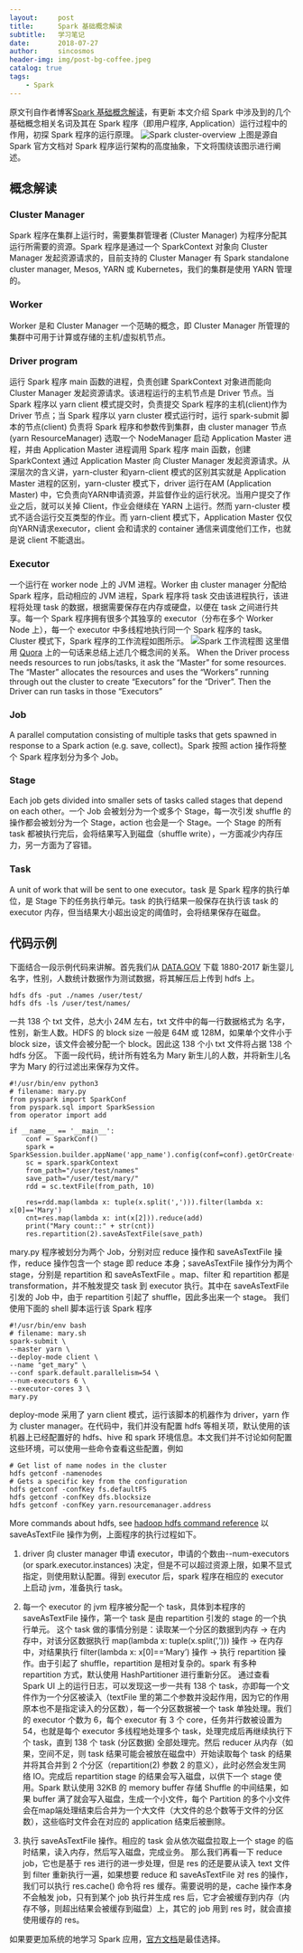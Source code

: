 ```yaml
---
layout:     post
title:      Spark 基础概念解读
subtitle:   学习笔记
date:       2018-07-27
author:     sincosmos
header-img: img/post-bg-coffee.jpeg
catalog: true
tags:
    - Spark
---
```

原文刊自作者博客[Spark 基础概念解读](https://blog.csdn.net/kleguan/article/details/80847197)，有更新
本文介绍 Spark 中涉及到的几个基础概念相关名词及其在 Spark 程序（即用户程序, Application）运行过程中的作用，初探 Spark 程序的运行原理。
![Spark cluster-overview](https://spark.apache.org/docs/latest/img/cluster-overview.png)
上图是源自 Spark 官方文档对 Spark 程序运行架构的高度抽象，下文将围绕该图示进行阐述。
## 概念解读
### Cluster Manager
Spark 程序在集群上运行时，需要集群管理者 (Cluster Manager) 为程序分配其运行所需要的资源。Spark 程序是通过一个 SparkContext 对象向 Cluster Manager 发起资源请求的，目前支持的 Cluster Manager 有 Spark standalone cluster manager, Mesos, YARN 或 Kubernetes，我们的集群是使用 YARN 管理的。
### Worker
Worker 是和 Cluster Manager 一个范畴的概念，即 Cluster Manager 所管理的集群中可用于计算或存储的主机/虚拟机节点。
### Driver program
运行 Spark 程序 main 函数的进程，负责创建 SparkContext 对象进而能向 Cluster Manager 发起资源请求。该进程运行的主机节点是 Driver 节点。当 Spark 程序以 yarn client 模式提交时，负责提交 Spark 程序的主机(client)作为 Driver 节点；当 Spark 程序以 yarn cluster 模式运行时，运行 spark-submit 脚本的节点(client) 负责将 Spark 程序和参数传到集群，由 cluster manager 节点 (yarn ResourceManager) 选取一个 NodeManager 启动 Application Master 进程，并由 Application Master 进程调用 Spark 程序 main 函数，创建 SparkContext 通过 Application Master 向 Cluster Manager 发起资源请求。从深层次的含义讲，yarn-cluster 和yarn-client 模式的区别其实就是 Application Master 进程的区别，yarn-cluster 模式下，driver 运行在AM (Application Master) 中，它负责向YARN申请资源，并监督作业的运行状况。当用户提交了作业之后，就可以关掉 Client，作业会继续在 YARN 上运行。然而 yarn-cluster 模式不适合运行交互类型的作业。而 yarn-client 模式下，Application Master 仅仅向YARN请求executor，client 会和请求的 container 通信来调度他们工作，也就是说 client 不能退出。
### Executor
一个运行在 worker node 上的 JVM 进程。Worker 由 cluster manager 分配给 Spark 程序，启动相应的 JVM 进程，Spark 程序将 task 交由该进程执行，该进程将处理 task 的数据，根据需要保存在内存或硬盘，以便在 task 之间进行共享。每一个 Spark 程序拥有很多个其独享的 executor（分布在多个 Worker Node 上），每一个 executor 中多线程地执行同一个 Spark 程序的 task。
Cluster 模式下，Spark 程序的工作流程如图所示。
![Spark 工作流程图](https://img-blog.csdn.net/20180727135616424?watermark/2/text/aHR0cHM6Ly9ibG9nLmNzZG4ubmV0L2d1YW5rbGU=/font/5a6L5L2T/fontsize/400/fill/I0JBQkFCMA==/dissolve/70)
这里借用 [Quora](https://www.quora.com/What-does-the-master-node-and-driver-program-mean-in-Spark-Are-they-the-same-concept) 上的一句话来总结上述几个概念间的关系。
When the Driver process needs resources to run jobs/tasks, it ask the “Master” for some resources. The “Master” allocates the resources and uses the “Workers” running through out the cluster to create “Executors” for the “Driver”. Then the Driver can run tasks in those “Executors”
### Job
A parallel computation consisting of multiple tasks that gets spawned in response to a Spark action (e.g. save, collect)。Spark 按照 action 操作将整个 Spark 程序划分为多个 Job。
### Stage
Each job gets divided into smaller sets of tasks called stages that depend on each other。一个 Job 会被划分为一个或多个 Stage，每一次引发 shuffle 的操作都会被划分为一个 Stage，action 也会是一个 Stage。一个 Stage 的所有 task 都被执行完后，会将结果写入到磁盘（shuffle write），一方面减少内存压力，另一方面为了容错。
### Task
A unit of work that will be sent to one executor。task 是 Spark 程序的执行单位，是 Stage 下的任务执行单元。task 的执行结果一般保存在执行该 task 的 executor 内存，但当结果大小超出设定的阈值时，会将结果保存在磁盘。

## 代码示例
下面结合一段示例代码来讲解。首先我们从 [DATA.GOV](https://catalog.data.gov/dataset/baby-names-from-social-security-card-applications-national-level-data) 下载 1880-2017 新生婴儿名字，性别，人数统计数据作为测试数据，将其解压后上传到 hdfs 上。
```
hdfs dfs -put ./names /user/test/
hdfs dfs -ls /user/test/names/
```
一共 138 个 txt 文件，总大小 24M 左右，txt 文件中的每一行数据格式为 名字，性别，新生人数。HDFS 的 block size 一般是 64M 或 128M，如果单个文件小于 block size，该文件会被分配一个 block。因此这 138 个小 txt 文件将占据 138 个 hdfs 分区。
下面一段代码，统计所有姓名为 Mary 新生儿的人数，并将新生儿名字为 Mary 的行过滤出来保存为文件。
```
#!/usr/bin/env python3
# filename: mary.py
from pyspark import SparkConf
from pyspark.sql import SparkSession
from operator import add

if __name__ == '__main__':
    conf = SparkConf()
    spark = SparkSession.builder.appName('app_name').config(conf=conf).getOrCreate()
    sc = spark.sparkContext
    from_path="/user/test/names"
    save_path="/user/test/mary/"
    rdd = sc.textFile(from_path, 10)

    res=rdd.map(lambda x: tuple(x.split(','))).filter(lambda x: x[0]=='Mary')
    cnt=res.map(lambda x: int(x[2])).reduce(add)
    print("Mary count::" + str(cnt))
    res.repartition(2).saveAsTextFile(save_path)
```
mary.py 程序被划分为两个 Job，分别对应 reduce 操作和 saveAsTextFile 操作，reduce 操作包含一个 stage 即 reduce 本身；saveAsTextFile 操作分为两个 stage，分别是 repartition 和 saveAsTextFile 。map、filter 和 repartition 都是 transformation，并不触发提交 task 到 executor 执行。其中在 saveAsTextFile 引发的 Job 中，由于 repartition 引起了 shuffle，因此多出来一个 stage。
我们使用下面的 shell 脚本运行该 Spark 程序
```
#!/usr/bin/env bash
# filename: mary.sh
spark-submit \
--master yarn \
--deploy-mode client \
--name "get_mary" \
--conf spark.default.parallelism=54 \
--num-executors 6 \
--executor-cores 3 \
mary.py
```
deploy-mode 采用了 yarn client 模式，运行该脚本的机器作为 driver，yarn 作为 cluster manager。在代码中，我们并没有配置 hdfs 等相关项，默认使用的该机器上已经配置好的 hdfs、hive 和 spark 环境信息。本文我们并不讨论如何配置这些环境，可以使用一些命令查看这些配置，例如
```
# Get list of name nodes in the cluster
hdfs getconf -namenodes
# Gets a specific key from the configuration
hdfs getconf -confKey fs.defaultFS
hdfs getconf -confKey dfs.blocksize
hdfs getconf -confKey yarn.resourcemanager.address
```
More commands about hdfs, see [hadoop hdfs command reference](http://hadoop.apache.org/docs/r2.7.3/hadoop-project-dist/hadoop-hdfs/HDFSCommands.html#getconf)
以 saveAsTextFile 操作为例，上面程序的执行过程如下。

1. driver 向 cluster manager 申请 executor，申请的个数由--num-executors (or spark.executor.instances) 决定，但是不可以超过资源上限，如果不显式指定，则使用默认配置。得到 executor 后，spark 程序在相应的 executor 上启动 jvm，准备执行 task。
2. 每一个 executor 的 jvm 程序被分配一个 task，具体到本程序的 saveAsTextFile 操作，第一个 task 是由 repartition 引发的 stage 的一个执行单元。
这个 task 做的事情分别是：读取某一个分区的数据到内存 -> 在内存中，对该分区数据执行 map(lambda x: tuple(x.split(’,’))) 操作 -> 在内存中，对结果执行 filter(lambda x: x[0]==‘Mary’) 操作 -> 执行 repartition 操作。由于引起了 shuffle，repartition 是相对复杂的。spark 有多种 repartition 方式，默认使用 HashPartitioner 进行重新分区。
通过查看 Spark UI 上的运行日志，可以发现这一步一共有 138 个 task，亦即每一个文件作为一个分区被读入（textFile 里的第二个参数并没起作用，因为它的作用原本也不是指定读入的分区数），每一个分区数据被一个 task 单独处理。我们的 executor 个数为 6，每个 executor 有 3 个 core，任务并行数被设置为 54，也就是每个 executor 多线程地处理多个 task，处理完成后再继续执行下个 task，直到 138 个 task (分区数据) 全部处理完。然后 reducer 从内存（如果，空间不足，则 task 结果可能会被放在磁盘中）开始读取每个 task 的结果并将其合并到 2 个分区（repartition(2) 参数 2 的意义），此时必然会发生网络 IO。完成后 repartition stage 的结果会写入磁盘，以供下一个 stage 使用。Spark 默认使用 32KB 的 memory buffer 存储 Shuffle 的中间结果，如果 buffer 满了就会写入磁盘，生成一个小文件，每个 Partition 的多个小文件会在map端处理结束后合并为一个大文件（大文件的总个数等于文件的分区数），这些临时文件会在对应的 application 结束后被删除。

3. 执行 saveAsTextFile 操作。相应的 task 会从依次磁盘拉取上一个 stage 的临时结果，读入内存，然后写入磁盘，完成业务。
那么我们再看一下 reduce job，它也是基于 res 进行的进一步处理，但是 res 的还是要从读入 text 文件到 filter 重新执行一遍，如果想要 reduce 和 saveAsTextFile 对 res 的操作，我们可以执行 res.cache() 命令将 res 缓存。需要说明的是，cache 操作本身不会触发 job，只有到某个 job 执行并生成 res 后，它才会被缓存到内存（内存不够，则超出结果会被缓存到磁盘）上，其它的 job 用到 res 时，就会直接使用缓存的 res。

如果要更加系统的地学习 Spark 应用，[官方文档](https://spark.apache.org/docs/latest/)是最佳选择。